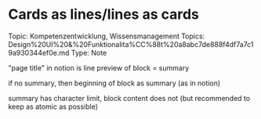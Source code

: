 # Cards as lines/lines as cards

Topic: Kompetenzentwicklung, Wissensmanagement
Topics: Design%20UI%20&%20Funktionalita%CC%88t%20a8abc7de888f4df7a7c19a930344ef0e.md
Type: Note

"page title" in notion is line preview of block = summary

if no summary, then beginning of block as summary (as in notion)

summary has character limit, block content does not (but recommended to keep as atomic as possible)